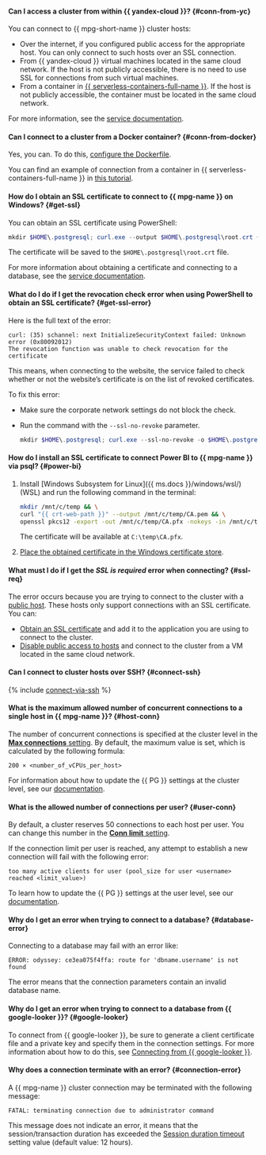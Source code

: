 #### Can I access a cluster from within {{ yandex-cloud }}? {#conn-from-yc}

You can connect to {{ mpg-short-name }} cluster hosts:
* Over the internet, if you configured public access for the appropriate host. You can only connect to such hosts over an SSL connection.
* From {{ yandex-cloud }} virtual machines located in the same cloud network. If the host is not publicly accessible, there is no need to use SSL for connections from such virtual machines.
* From a container in [{{ serverless-containers-full-name }}](../../serverless-containers/concepts/index.md). If the host is not publicly accessible, the container must be located in the same cloud network.

For more information, see the [service documentation](../../managed-postgresql/operations/connect.md).

#### Can I connect to a cluster from a Docker container? {#conn-from-docker}

Yes, you can. To do this, [configure the Dockerfile](../../managed-postgresql/operations/connect.md#connection-docker).

You can find an example of connection from a container in {{ serverless-containers-full-name }} in [this tutorial](../../serverless-containers/tutorials/pg-connect.md).

#### How do I obtain an SSL certificate to connect to {{ mpg-name }} on Windows? {#get-ssl}

You can obtain an SSL certificate using PowerShell:

```powershell
mkdir $HOME\.postgresql; curl.exe --output $HOME\.postgresql\root.crt {{ crt-web-path }}
```

The certificate will be saved to the `$HOME\.postgresql\root.crt` file.

For more information about obtaining a certificate and connecting to a database, see the [service documentation](../../managed-postgresql/operations/connect.md).

#### What do I do if I get the revocation check error when using PowerShell to obtain an SSL certificate? {#get-ssl-error}

Here is the full text of the error:

```text
curl: (35) schannel: next InitializeSecurityContext failed: Unknown error (0x80092012)
The revocation function was unable to check revocation for the certificate
```
This means, when connecting to the website, the service failed to check whether or not the website’s certificate is on the list of revoked certificates.

To fix this error:

* Make sure the corporate network settings do not block the check.
* Run the command with the `--ssl-no-revoke` parameter.

  ```powershell
  mkdir $HOME\.postgresql; curl.exe --ssl-no-revoke -o $HOME\.postgresql\root.crt {{ crt-web-path }}
  ```

#### How do I install an SSL certificate to connect Power BI to {{ mpg-name }} via psql? {#power-bi}

1. Install [Windows Subsystem for Linux]({{ ms.docs }}/windows/wsl/) (WSL) and run the following command in the terminal:

   ```bash
   mkdir /mnt/c/temp && \
   curl "{{ crt-web-path }}" --output /mnt/c/temp/CA.pem && \
   openssl pkcs12 -export -out /mnt/c/temp/CA.pfx -nokeys -in /mnt/c/temp/CA.pem
   ```

   The certificate will be available at `C:\temp\CA.pfx`.

1. [Place the obtained certificate in the Windows certificate store](https://docs.microsoft.com/en-us/skype-sdk/sdn/articles/installing-the-trusted-root-certificate).

#### What must I do if I get the _SSL is required_ error when connecting? {#ssl-req}

The error occurs because you are trying to connect to the cluster with a [public host](../../managed-postgresql/concepts/network.md#public-access-to-a-host). These hosts only support connections with an SSL certificate. You can:

* [Obtain an SSL certificate](../../managed-postgresql/operations/connect.md#get-ssl-cert) and add it to the application you are using to connect to the cluster.
* [Disable public access to hosts](../../managed-postgresql/operations/hosts.md#update) and connect to the cluster from a VM located in the same cloud network.

#### Can I connect to cluster hosts over SSH? {#connect-ssh}

{% include [connect-via-ssh](../../_includes/mdb/connect-via-ssh.md) %}

#### What is the maximum allowed number of concurrent connections to a single host in {{ mpg-name }}? {#host-conn}

The number of concurrent connections is specified at the cluster level in the [**Max connections** setting](../../managed-postgresql/concepts/settings-list.md#setting-max-connections). By default, the maximum value is set, which is calculated by the following formula:

```text
200 × <number_of_vCPUs_per_host>
```

For information about how to update the {{ PG }} settings at the cluster level, see our [documentation](../../managed-postgresql/operations/update.md#change-postgresql-config).

#### What is the allowed number of connections per user? {#user-conn}

By default, a cluster reserves 50 connections to each host per user. You can change this number in the [**Conn limit** setting](../../managed-postgresql/concepts/settings-list.md#setting-conn-limit).

If the connection limit per user is reached, any attempt to establish a new connection will fail with the following error:

```text
too many active clients for user (pool_size for user <username> reached <limit_value>)
```

To learn how to update the {{ PG }} settings at the user level, see our [documentation](../../managed-postgresql/operations/cluster-users.md#update-settings).

#### Why do I get an error when trying to connect to a database? {#database-error}

Connecting to a database may fail with an error like:

```text
ERROR: odyssey: ce3ea075f4ffa: route for 'dbname.username' is not found
```

The error means that the connection parameters contain an invalid database name.

#### Why do I get an error when trying to connect to a database from {{ google-looker }}? {#google-looker}

To connect from {{ google-looker }}, be sure to generate a client certificate file and a private key and specify them in the connection settings. For more information about how to do this, see [Connecting from {{ google-looker }}](../../managed-postgresql/operations/connect.md#connection-google-looker).

#### Why does a connection terminate with an error? {#connection-error}

A {{ mpg-name }} cluster connection may be terminated with the following message:

```text
FATAL: terminating connection due to administrator command
```

This message does not indicate an error, it means that the session/transaction duration has exceeded the [Session duration timeout](../../managed-postgresql/concepts/settings-list.md#setting-session-duration-timeout) setting value (default value: 12 hours).
